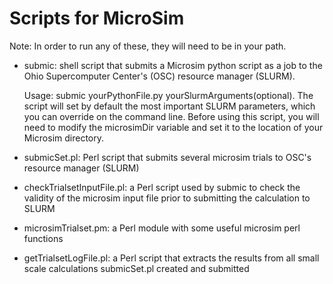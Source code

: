 # Scripts for MicroSim

Note: In order to run any of these, they will need to be in your path.

- submic: shell script that submits a Microsim python script as a job to the Ohio Supercomputer Center's (OSC) resource manager (SLURM).

  Usage: submic yourPythonFile.py yourSlurmArguments(optional). The script will set by default the most important SLURM parameters,
  which you can override on the command line. Before using this script, you will need to modify the microsimDir variable and set it
  to the location of your Microsim directory.
  
- submicSet.pl: Perl script that submits several microsim trials to OSC's resource manager (SLURM)
- checkTrialsetInputFile.pl: a Perl script used by submic to check the validity of the microsim input file prior to submitting the calculation to SLURM
- microsimTrialset.pm: a Perl module with some useful microsim perl functions
- getTrialsetLogFile.pl: a Perl script that extracts the results from all small scale calculations submicSet.pl created and submitted
